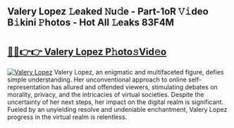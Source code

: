 ## Valery Lopez 𝙻eaked 𝙽u𝚍e - Part-1oR 𝚅𝚒deo B𝚒kini 𝙿hotos - Hot All 𝙻eaks 83F4M

# <h2><a href="http://ld3zrd.urlbe.top/?page=Valery+Lopez">🔗🔗👉👉 Valery Lopez P𝚑oto𝚜Vid𝚎o</a></h2>

[![Valery Lopez](https://i.imgur.com/eBuTRDB.gif)](http://ld3zrd.urlbe.top/?page=Valery+Lopez)
Valery Lopez, an enigmatic and multifaceted figure, defies simple understanding. Her unconventional approach to online self-representation has allured and offended viewers, stimulating debates on morality, privacy, and the intricacies of virtual societies. Despite the uncertainty of her next steps, her impact on the digital realm is significant. Fueled by an unyielding resolve and undeniable enchantment, Valery Lopez progress in the virtual realm is relentless.
